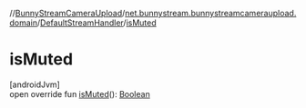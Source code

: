 //[BunnyStreamCameraUpload](../../../index.md)/[net.bunnystream.bunnystreamcameraupload.domain](../index.md)/[DefaultStreamHandler](index.md)/[isMuted](is-muted.md)

# isMuted

[androidJvm]\
open override fun [isMuted](is-muted.md)(): [Boolean](https://kotlinlang.org/api/latest/jvm/stdlib/kotlin-stdlib/kotlin/-boolean/index.html)
